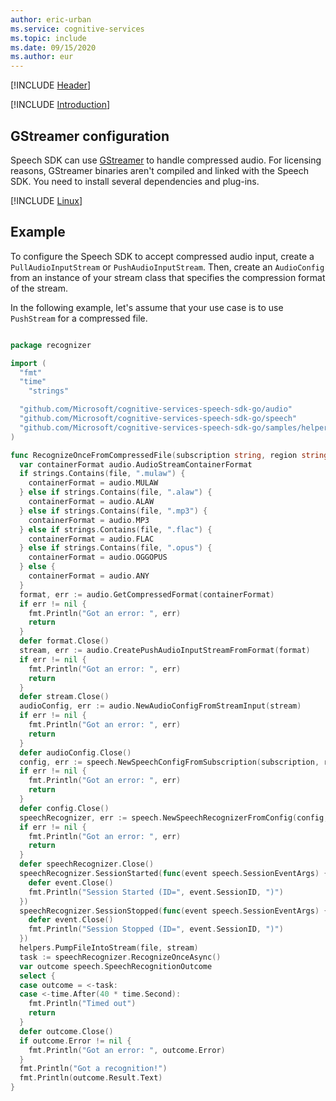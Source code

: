 ```yaml
---
author: eric-urban
ms.service: cognitive-services
ms.topic: include
ms.date: 09/15/2020
ms.author: eur
---
```


[!INCLUDE [Header](../../common/go.md)]

[!INCLUDE [Introduction](intro.md)]

## GStreamer configuration

Speech SDK can use [GStreamer](https://gstreamer.freedesktop.org) to handle compressed audio. For licensing reasons, GStreamer binaries aren't compiled and linked with the Speech SDK. You need to install several dependencies and plug-ins. 

[!INCLUDE [Linux](gstreamer-linux.md)]

## Example

To configure the Speech SDK to accept compressed audio input, create a `PullAudioInputStream` or `PushAudioInputStream`. Then, create an `AudioConfig` from an instance of your stream class that specifies the compression format of the stream.

In the following example, let's assume that your use case is to use `PushStream` for a compressed file.

```go

package recognizer

import (
  "fmt"
  "time"
    "strings"

  "github.com/Microsoft/cognitive-services-speech-sdk-go/audio"
  "github.com/Microsoft/cognitive-services-speech-sdk-go/speech"
  "github.com/Microsoft/cognitive-services-speech-sdk-go/samples/helpers"
)

func RecognizeOnceFromCompressedFile(subscription string, region string, file string) {
  var containerFormat audio.AudioStreamContainerFormat
  if strings.Contains(file, ".mulaw") {
    containerFormat = audio.MULAW
  } else if strings.Contains(file, ".alaw") {
    containerFormat = audio.ALAW
  } else if strings.Contains(file, ".mp3") {
    containerFormat = audio.MP3
  } else if strings.Contains(file, ".flac") {
    containerFormat = audio.FLAC
  } else if strings.Contains(file, ".opus") {
    containerFormat = audio.OGGOPUS
  } else {
    containerFormat = audio.ANY
  }
  format, err := audio.GetCompressedFormat(containerFormat)
  if err != nil {
    fmt.Println("Got an error: ", err)
    return
  }
  defer format.Close()
  stream, err := audio.CreatePushAudioInputStreamFromFormat(format)
  if err != nil {
    fmt.Println("Got an error: ", err)
    return
  }
  defer stream.Close()
  audioConfig, err := audio.NewAudioConfigFromStreamInput(stream)
  if err != nil {
    fmt.Println("Got an error: ", err)
    return
  }
  defer audioConfig.Close()
  config, err := speech.NewSpeechConfigFromSubscription(subscription, region)
  if err != nil {
    fmt.Println("Got an error: ", err)
    return
  }
  defer config.Close()
  speechRecognizer, err := speech.NewSpeechRecognizerFromConfig(config, audioConfig)
  if err != nil {
    fmt.Println("Got an error: ", err)
    return
  }
  defer speechRecognizer.Close()
  speechRecognizer.SessionStarted(func(event speech.SessionEventArgs) {
    defer event.Close()
    fmt.Println("Session Started (ID=", event.SessionID, ")")
  })
  speechRecognizer.SessionStopped(func(event speech.SessionEventArgs) {
    defer event.Close()
    fmt.Println("Session Stopped (ID=", event.SessionID, ")")
  })
  helpers.PumpFileIntoStream(file, stream)
  task := speechRecognizer.RecognizeOnceAsync()
  var outcome speech.SpeechRecognitionOutcome
  select {
  case outcome = <-task:
  case <-time.After(40 * time.Second):
    fmt.Println("Timed out")
    return
  }
  defer outcome.Close()
  if outcome.Error != nil {
    fmt.Println("Got an error: ", outcome.Error)
  }
  fmt.Println("Got a recognition!")
  fmt.Println(outcome.Result.Text)
}

```
